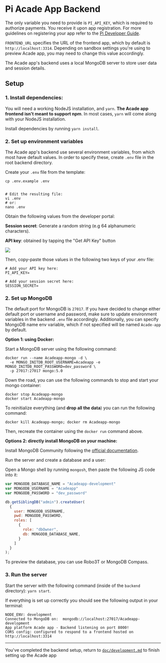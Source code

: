 # Pi Acade App Backend

The only variable you need to provide is `PI_API_KEY`, which is required to authorize payments. You receive it
upon app registration. For more guidelines on registering your app refer to
the [Pi Developer Guide](https://pi-apps.github.io/community-developer-guide/docs/gettingStarted/devPortal/).

`FRONTEND_URL` specifies the URL of the frontend app, which by default is `http://localhost:3314`.
Depending on sandbox settings you're using to preview Acade app, you may need to change this value accordingly.

The Acade app's backend uses a local MongoDB server to store user data and session details.

## Setup

### 1. Install dependencies:

You will need a working NodeJS installation, and `yarn`. **The Acade app frontend isn't meant to support npm**.
In most cases, `yarn` will come along with your NodeJS installation.

Install dependencies by running `yarn install`.


### 2. Set up environment variables

The Acade app's backend use several environment variables, from which most have default values. In order to specify
these, create `.env` file in the root backend directory.

Create your `.env` file from the template:

```shell
cp .env.example .env


# Edit the resulting file:
vi .env
# or:
nano .env
```

Obtain the following values from the developer portal:

**Session secret**: Generate a random string (e.g 64 alphanumeric characters).

**API key**: obtained by tapping the "Get API Key" button

![](./img/api_key.png)

Then, copy-paste those values in the following two keys of your .env file:

```
# Add your API key here:
PI_API_KEY=

# Add your session secret here:
SESSION_SECRET=
```


### 2. Set up MongoDB

The default port for MongoDB is `27017`. If you have decided to change either default port or username and password,
make sure to update environment variables in the backend `.env` file accordingly.
Additionally, you can specify MongoDB name env variable, which if not specified will be named `Acade-app` by default.

**Option 1: using Docker:**

Start a MongoDB server using the following command:

```
docker run --name Acadeapp-mongo -d \
  -e MONGO_INITDB_ROOT_USERNAME=Acadeapp -e MONGO_INITDB_ROOT_PASSWORD=dev_password \
  -p 27017:27017 mongo:5.0
```

Down the road, you can use the following commands to stop and start your mongo container:

```
docker stop Acadeapp-mongo
docker start Acadeapp-mongo
```

To reinitialize everything (and **drop all the data**) you can run the following command:

```
docker kill Acadeapp-mongo; docker rm Acadeapp-mongo
```

Then, recreate the container using the `docker run` command above.


**Options 2: directly install MongoDB on your machine:**

Install MongoDB Community following the
[official documentation](https://www.mongodb.com/docs/manual/administration/install-community/).

Run the server and create a database and a user:

Open a Mongo shell by running `mongosh`, then paste the following JS code into it:

```javascript
var MONGODB_DATABASE_NAME = "Acadeapp-development"
var MONGODB_USERNAME = "Acadeapp"
var MONGODB_PASSWORD = "dev_password"

db.getSiblingDB("admin").createUser(
  {
    user: MONGODB_USERNAME,
    pwd: MONGODB_PASSWORD,
    roles: [
      {
        role: "dbOwner",
        db: MONGODB_DATABASE_NAME,
      }
    ]
  }
);
```

To preview the database, you can use Robo3T or MongoDB Compass.

### 3. Run the server

Start the server with the following command (inside of the `backend` directory): `yarn start`.

If everything is set up correctly you should see the following output in your terminal:

```
NODE_ENV: development
Connected to MongoDB on:  mongodb://localhost:27017/Acadeapp-development
App platform Acade app - Backend listening on port 8000!
CORS config: configured to respond to a frontend hosted on http://localhost:3314
```

---
You've completed the backend setup, return to [`doc/development.md`](../doc/deployment.md) to finish setting up the Acade app
